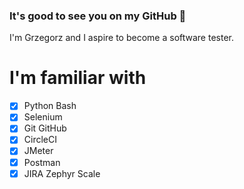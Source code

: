 ### It's good to see you on my GitHub 👋
I'm Grzegorz and I aspire to become a software tester.

# I'm familiar with
- [x] Python Bash
- [x] Selenium
- [x] Git GitHub
- [x] CircleCI
- [x] JMeter
- [x] Postman
- [x] JIRA Zephyr Scale   
<!--
**grzegorzchwalencki/grzegorzchwalencki** is a ✨ _special_ ✨ repository because its `README.md` (this file) appears on your GitHub profile.

Here are some ideas to get you started:

- 🔭 I’m currently working on ...
- 🌱 I’m currently learning ...
- 👯 I’m looking to collaborate on ...
- 🤔 I’m looking for help with ...
- 💬 Ask me about ...
- 📫 How to reach me: ...
- 😄 Pronouns: ...
- ⚡ Fun fact: ...
-->
